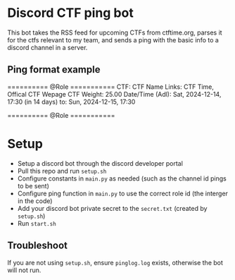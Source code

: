 # Discord CTF ping bot

This bot takes the RSS feed for upcoming CTFs from ctftime.org, parses it for the ctfs relevant to my team, and sends a ping with the basic info to a discord channel in a server.

## Ping format example

========== @Role ===========
CTF: CTF Name
Links:  CTF Time,  Offical CTF Wepage
CTF Weight:  25.00
Date/Time (Adl):  Sat,  2024-12-14, 17:30  (in 14 days)
             to:  Sun,  2024-12-15, 17:30

========== @Role ===========

# Setup

- Setup a discord bot through the discord developer portal
- Pull this repo and run `setup.sh`
- Configure constants in `main.py` as needed (such as the channel id pings to be sent)
- Configure ping function in `main.py` to use the correct role id (the interger in the code)
- Add your discord bot private secret to the `secret.txt` (created by `setup.sh`)
- Run `start.sh`

## Troubleshoot

If you are not using `setup.sh`, ensure `pinglog.log` exists, otherwise the bot will not run.